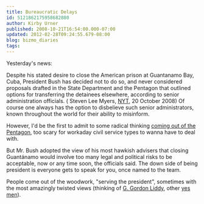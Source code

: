 ```yaml
---
title: Bureaucratic Delays
id: 5121862175958682880
author: Kirby Urner
published: 2008-10-21T16:54:00.000-07:00
updated: 2012-02-28T09:24:55.679-08:00
blog: bizmo_diaries
tags: 
---
```


Yesterday's news:

Despite his stated desire to close the American prison at Guantanamo Bay, Cuba, President Bush has decided not to do so, and never considered proposals drafted in the State Department and the Pentagon that outlined options for transferring the detainees elsewhere, according to senior administration officials. ( Steven Lee Myers, [NYT](http://www.nytimes.com/2008/10/21/washington/21gitmo.html?_r=1&oref=slogin), 20 October 2008)
Of course one always has the option to disbelieve such senior administrators, known throughout the world for their ability to misinform. 

However, I'd be the first to admit to some radical thinking [coming out of the Pentagon](http://controlroom.blogspot.com/2006/06/bomb-guantanamo.html), too scary for workaday civil service types to wanna have to deal with.

But Mr. Bush adopted the view of his most hawkish advisers that closing Guantánamo would involve too many legal and political risks to be acceptable, now or any time soon, the officials said. 
The down side of being president is everyone gets to speak for you, once named to the team. 

People come out of the woodwork, "serving the president", sometimes with the most amazingly twisted views (thinking of [G. Gordon Liddy](http://controlroom.blogspot.com/2006/10/us-versus-john-lennon-movie-review.html), other [yes men](http://controlroom.blogspot.com/2012/02/yes-men-fix-world-movie-review.html)).